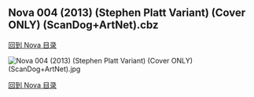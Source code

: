 ## Nova 004 (2013) (Stephen Platt Variant) (Cover ONLY) (ScanDog+ArtNet).cbz


[回到 Nova 目录](https://github.com/alicewish/markdown/blob/master/series/Nova.md)


![Nova 004 (2013) (Stephen Platt Variant) (Cover ONLY) (ScanDog+ArtNet).jpg](https://wx1.sinaimg.cn/large/6a9fdecaly1fr0wr5osqzj21401p64ly.jpg)

[回到 Nova 目录](https://github.com/alicewish/markdown/blob/master/series/Nova.md)


